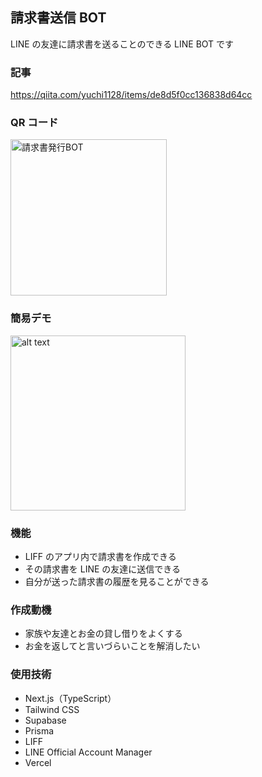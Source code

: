 ## 請求書送信 BOT

LINE の友達に請求書を送ることのできる LINE BOT です

### 記事

https://qiita.com/yuchi1128/items/de8d5f0cc136838d64cc

### QR コード

<div>
    <img src="https://github.com/user-attachments/assets/61e35050-e1da-474e-95fe-f18d63cee20e" width="250px" alt="請求書発行BOT">
</div>

### 簡易デモ

<img src="Videotogif.gif" alt="alt text" width="280"/>
<!-- ![alt text](Videotogif.gif) -->

<!-- <img src="https://qiita-image-store.s3.ap-northeast-1.amazonaws.com/0/3809870/55ed8004-adb8-45f2-e1eb-128e2143cbdd.gif" width="270"> -->

### 機能

- LIFF のアプリ内で請求書を作成できる
- その請求書を LINE の友達に送信できる
- 自分が送った請求書の履歴を見ることができる

### 作成動機

- 家族や友達とお金の貸し借りをよくする
- お金を返してと言いづらいことを解消したい

### 使用技術

- Next.js（TypeScript）
- Tailwind CSS
- Supabase
- Prisma
- LIFF
- LINE Official Account Manager
- Vercel
